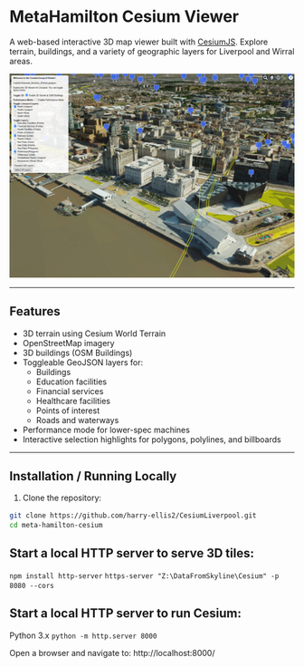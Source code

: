 # MetaHamilton Cesium Viewer

A web-based interactive 3D map viewer built with [CesiumJS](https://cesium.com/cesiumjs/). Explore terrain, buildings, and a variety of geographic layers for Liverpool and Wirral areas.

![Cesium Screenshot](screenshot.png)

---

## Features

- 3D terrain using Cesium World Terrain
- OpenStreetMap imagery
- 3D buildings (OSM Buildings)
- Toggleable GeoJSON layers for:
  - Buildings
  - Education facilities
  - Financial services
  - Healthcare facilities
  - Points of interest
  - Roads and waterways
- Performance mode for lower-spec machines
- Interactive selection highlights for polygons, polylines, and billboards

---

## Installation / Running Locally

1. Clone the repository:

```bash
git clone https://github.com/harry-ellis2/CesiumLiverpool.git
cd meta-hamilton-cesium
```

## Start a local HTTP server to serve 3D tiles:
`npm install http-server`
`https-server "Z:\DataFromSkyline\Cesium" -p 8080 --cors`

## Start a local HTTP server to run Cesium:
Python 3.x
`python -m http.server 8000`

Open a browser and navigate to: http://localhost:8000/